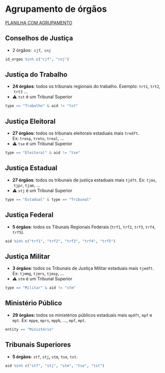 # Agrupamento de órgãos

[PLANILHA COM AGRUPAMENTO](https://docs.google.com/spreadsheets/d/1nj4YEt8SycovFMGIRhEqy4fVAEftVS0CRg25iyDrvZc/edit#gid=1619472317)

## Conselhos de Justiça

* 2 órgãos:  `cjf`,  `cnj`

```r
id_orgao %in% c("cjf", "cnj")
```

## Justiça do Trabalho

* **24 órgãos**: todos os tribunais regionais do trabalho. Exemplo: `trt1`, `trt2`,  `trt3` ...
* ⚠️ `tst` é um Tribunal Superior

```r
type == "Trabalho" & aid != "tst"
```

## Justiça Eleitoral

* **27 órgãos:** todos os tribunais eleitorais estaduais mais `tredft`. Ex: `tresp`, `treto`, `treal`, ...
* ⚠️ `tse` é um Tribunal Superior

```R
type == "Eleitoral" & aid != "tse"
```

## Justiça Estadual

* **27 órgãos**: todos os tribunais de justiça estaduais mais `tjdft`. Ex: `tjms`,  `tjpr`, `tjam`, ...
* ⚠️ `stj` é um Tribunal Superior

```r
type == "Estadual" & type == "Tribunal"
```

## Justiça Federal

* **5 órgãos**: todos os Tibunais Regionais Federais (`trf1`, `trf2`, `trf3`, `trf4`, `trf5`).

```r
aid %in% c("trf1", "trf2", "trf3", "trf4", "trf5")
```

## Justiça Militar

* **3 órgãos**: todos os Tribunais de Justiça Militar estaduais mais `tjmdft`. Ex: `tjmmg`, `tjmrs`, `tjmsp`, ...
* ⚠️ `stm` é um Tribunal Superior

```r
type == "Militar" & aid != "stm"
```

## Ministério Público

* **29 órgãos:** todos os ministérios públicos estaduais mais `mpdft`,  `mpf` e `mpt`. Ex: `mppe`, `mprs`, `mppb`, ..., `mpf`, `mpt`.

```r
entity == "Ministério"
```

## Tribunais Superiores

* **5 órgãos**: `stf`, `stj`**,** `stm`, `tse`, `tst`.

```r
aid %in% c("stf", "stj", "stm", "tse", "tst")
```
